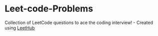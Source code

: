 # Leet-code-Problems
Collection of LeetCode questions to ace the coding interview! - Created using [LeetHub](https://github.com/QasimWani/LeetHub)
